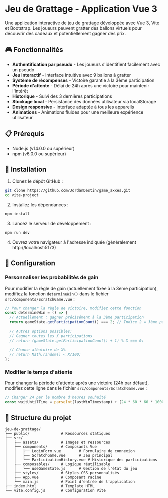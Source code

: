 # Jeu de Grattage - Application Vue 3

Une application interactive de jeu de grattage développée avec Vue 3, Vite et Bootstrap. Les joueurs peuvent gratter des ballons virtuels pour découvrir des cadeaux et potentiellement gagner des prix.

## 🎮 Fonctionnalités

- **Authentification par pseudo** - Les joueurs s'identifient facilement avec un pseudo
- **Jeu interactif** - Interface intuitive avec 9 ballons à gratter
- **Système de récompenses** - Victoire garantie à la 3ème participation
- **Période d'attente** - Délai de 24h après une victoire pour maintenir l'intérêt
- **Historique** - Suivi des 3 dernières participations
- **Stockage local** - Persistance des données utilisateur via localStorage
- **Design responsive** - Interface adaptée à tous les appareils
- **Animations** - Animations fluides pour une meilleure expérience utilisateur

## 📋 Prérequis

- Node.js (v14.0.0 ou supérieur)
- npm (v6.0.0 ou supérieur)

## 🚀 Installation

1. Clonez le dépôt GitHub :

```bash
git clone https://github.com/JordanDestin/game_axxes.git
cd vite-project
```

2. Installez les dépendances :

```bash
npm install
```

3. Lancez le serveur de développement :

```bash
npm run dev
```

4. Ouvrez votre navigateur à l'adresse indiquée (généralement http://localhost:5173)

## 🔧 Configuration

### Personnaliser les probabilités de gain

Pour modifier la règle de gain (actuellement fixée à la 3ème participation), modifiez la fonction `determineWin()` dans le fichier `src/components/ScratchGame.vue` :

```javascript
// Pour changer la règle de victoire, modifiez cette fonction
const determineWin = () => {
  // Actuellement : gagner précisément à la 3ème participation
  return gameState.getParticipationCount() === 2; // Indice 2 = 3ème participation (0, 1, 2)
  
  // Autres options possibles:
  // Gagner toutes les X participations
  // return (gameState.getParticipationCount() + 1) % X === 0;
  
  // Chance aléatoire de X%
  // return Math.random() < X/100;
};
```

### Modifier le temps d'attente

Pour changer la période d'attente après une victoire (24h par défaut), modifiez cette ligne dans le fichier `src/components/ScratchGame.vue` :

```javascript
// Changer 24 par le nombre d'heures souhaité
const waitUntilTime = parseInt(lastWinTimestamp) + (24 * 60 * 60 * 1000);
```

## 📁 Structure du projet

```
jeu-de-grattage/
├── public/              # Ressources statiques 
├── src/
│   ├── assets/          # Images et ressources
│   ├── components/      # Composants Vue
│   │   ├── LoginForm.vue        # Formulaire de connexion
│   │   ├── ScratchGame.vue      # Jeu principal
│   │   └── ParticipationHistory.vue # Historique des participations
│   ├── composables/     # Logique réutilisable
│   │   └── useGameState.js      # Gestion de l'état du jeu
│   ├── styles/          # Styles CSS personnalisés
│   ├── App.vue          # Composant racine
│   └── main.js          # Point d'entrée de l'application
├── index.html           # Template HTML
└── vite.config.js       # Configuration Vite
